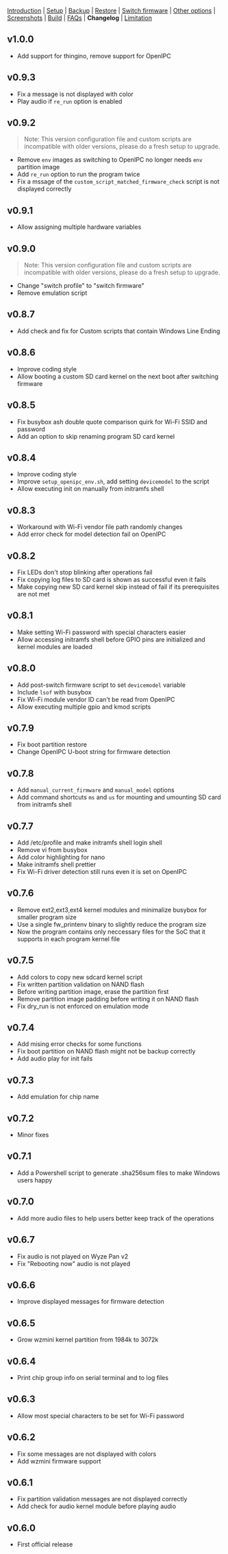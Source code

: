 [Introduction](README.md) | [Setup](README_setup.md) | [Backup](README_backup.md) | [Restore](README_restore.md) | [Switch firmware](README_switch_firmware.md) | [Other options](README_other_options.md) | [Screenshots](README_screenshots.md) | [Build](README_build.md) | [FAQs](README_FAQs.md) | **Changelog** | [Limitation](Limitation.md)

## v1.0.0
- Add support for thingino, remove support for OpenIPC

## v0.9.3

- Fix a message is not displayed with color
- Play audio if `re_run` option is enabled

## v0.9.2

> Note: This version configuration file and custom scripts are incompatible with older versions, please do a fresh setup to upgrade.

- Remove `env` images as switching to OpenIPC no longer needs `env` partition image
- Add `re_run` option to run the program twice
- Fix a mssage of the `custom_script_matched_firmware_check` script is not displayed correctly

## v0.9.1

- Allow assigning multiple hardware variables

## v0.9.0

> Note: This version configuration file and custom scripts are incompatible with older versions, please do a fresh setup to upgrade.

- Change "switch profile" to "switch firmware"
- Remove emulation script

## v0.8.7

- Add check and fix for Custom scripts that contain Windows Line Ending

## v0.8.6

- Improve coding style
- Allow booting a custom SD card kernel on the next boot after switching firmware

## v0.8.5

- Fix busybox ash double quote comparison quirk for Wi-Fi SSID and password
- Add an option to skip renaming program SD card kernel

## v0.8.4

- Improve coding style
- Improve `setup_openipc_env.sh`, add setting `devicemodel` to the script
- Allow executing init on manually from initramfs shell

## v0.8.3

- Workaround with Wi-Fi vendor file path randomly changes
- Add error check for model detection fail on OpenIPC

## v0.8.2

- Fix LEDs don't stop blinking after operations fail
- Fix copying log files to SD card is shown as successful even it fails
- Make copying new SD card kernel skip instead of fail if its prerequisites are not met

## v0.8.1

- Make setting Wi-Fi password with special characters easier
- Allow accessing initramfs shell before GPIO pins are initialized and kernel modules are loaded

## v0.8.0

- Add post-switch firmware script to set `devicemodel` variable
- Include `lsof` with busybox
- Fix Wi-Fi module vendor ID can't be read from OpenIPC
- Allow executing multiple gpio and kmod scripts 

## v0.7.9

- Fix boot partition restore
- Change OpenIPC U-boot string for firmware detection

## v0.7.8

- Add `manual_current_firmware` and `manual_model` options
- Add command shortcuts `ms` and `us` for mounting and umounting SD card from initramfs shell

## v0.7.7

- Add /etc/profile and make initramfs shell login shell
- Remove vi from busybox
- Add color highlighting for nano
- Make initramfs shell prettier
- Fix Wi-Fi driver detection still runs even it is set on OpenIPC

## v0.7.6

- Remove ext2,ext3,ext4 kernel modules and minimalize busybox for smaller program size
- Use a single fw_printenv binary to slightly reduce the program size
- Now the program contains only neccessary files for the SoC that it supports in each program kernel file

## v0.7.5

- Add colors to copy new sdcard kernel script 
- Fix written partition validation on NAND flash
- Before writing partition image, erase the partition first
- Remove partition image padding before writing it on NAND flash
- Fix dry_run is not enforced on emulation mode

## v0.7.4

- Add mising error checks for some functions
- Fix boot partition on NAND flash might not be backup correctly
- Add audio play for init fails

## v0.7.3

- Add emulation for chip name

## v0.7.2

- Minor fixes

## v0.7.1

- Add a Powershell script to generate .sha256sum files to make Windows users happy

## v0.7.0

- Add more audio files to help users better keep track of the operations

## v0.6.7

- Fix audio is not played on Wyze Pan v2
- Fix "Rebooting now" audio is not played

## v0.6.6

- Improve displayed messages for firmware detection

## v0.6.5

- Grow wzmini kernel partition from 1984k to 3072k

## v0.6.4

- Print chip group info on serial terminal and to log files

## v0.6.3

- Allow most special characters to be set for Wi-Fi password

## v0.6.2

- Fix some messages are not displayed with colors
- Add wzmini firmware support

## v0.6.1

- Fix partition validation messages are not displayed correctly
- Add check for audio kernel module before playing audio

## v0.6.0

- First official release
